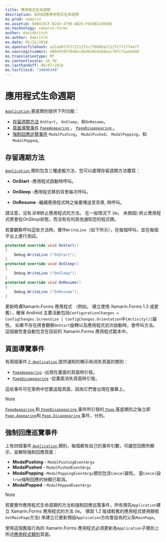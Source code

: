 ```yaml
---
title: 應用程式生命週期
description: 如何回應應用程式生命週期
ms.prod: xamarin
ms.assetid: 69B416CF-B243-4790-AB29-F030B32465BE
ms.technology: xamarin-forms
author: davidbritch
ms.author: dabritch
ms.date: 05/31/2018
ms.openlocfilehash: a22ad8f3f272212f5c7f088ba2112f2771ff4a7f
ms.sourcegitcommit: d80d93957040a14b4638a91b0eac797cfaade840
ms.translationtype: MT
ms.contentlocale: zh-TW
ms.lasthandoff: 06/07/2018
ms.locfileid: "34846340"
---
```

# <a name="app-lifecycle"></a>應用程式生命週期

[ `Application` ](xref:Xamarin.Forms.Application)基底類別提供下列功能：

* [存留週期方法](#Lifecycle_Methods) `OnStart`， `OnSleep`，和`OnResume`。
* [頁面導覽事件](#page) [ `PageAppearing` ](xref:Xamarin.Forms.Application.PageAppearing)， [ `PageDisappearing` ](xref:Xamarin.Forms.Application.PageDisappearing)。
* [強制回應巡覽事件](#modal) `ModalPushing`， `ModalPushed`， `ModalPopping`，和`ModalPopped`。

<a name="Lifecycle_Methods" />

## <a name="lifecycle-methods"></a>存留週期方法

[ `Application` ](xref:Xamarin.Forms.Application)類別包含三種虛擬方法，您可以處理存留週期方法覆寫：

* **OnStart** -應用程式啟動時呼叫。

* **OnSleep** -應用程式移到背景每次呼叫。

* **OnResume** -繼續應用程式時之後要傳送至背景, 時呼叫。

請注意，沒有*沒有*終止應用程式的方法。
在一般情況下 (ie。 未損毀) 終止應用程式將會從*OnSleep*狀態，而沒有任何其他通知您的程式碼。

若要觀察呼叫這些方法時，實作`WriteLine`（如下所示），在每個呼叫，並在每個平台上進行測試。

```csharp
protected override void OnStart()
{
    Debug.WriteLine ("OnStart");
}
protected override void OnSleep()
{
    Debug.WriteLine ("OnSleep");
}
protected override void OnResume()
{
    Debug.WriteLine ("OnResume");
}
```

更新時*舊*Xamarin.Forms 應用程式 （例如。 建立使用 Xamarin.Forms 1.3 或更舊），確保 Android 主要活動包括`ConfigurationChanges = ConfigChanges.ScreenSize | ConfigChanges.Orientation`中`[Activity()]`屬性。 如果不存在將會觀察`OnStart`旋轉以及應用程式初次啟動時，會呼叫方法。 這個屬性會自動包含在目前的 Xamarin.Forms 應用程式範本中。

<a name="page" />

## <a name="page-navigation-events"></a>頁面導覽事件

有兩個事件上[ `Application` ](xref:Xamarin.Forms.Application)提供通知的顯示和消失頁面的類別：

- [`PageAppearing`](xref:Xamarin.Forms.Application.PageAppearing) -出現在畫面的頁面時引發。
- [`PageDisappearing`](xref:Xamarin.Forms.Application.PageDisappearing) -從畫面消失頁面時引發。

這些事件可在案例中您要追蹤頁面，因為它們會出現在螢幕上。

> [!NOTE]
> [ `PageAppearing` ](xref:Xamarin.Forms.Application.PageAppearing)和[ `PageDisappearing` ](xref:Xamarin.Forms.Application.PageDisappearing)事件所引發的[ `Page` ](xref:Xamarin.Forms.Page)基底類別之後立即[ `Page.Appearing`](xref:Xamarin.Forms.Page.Appearing)和[ `Page.Disappearing` ](xref:Xamarin.Forms.Page.Disappearing)事件，分別。

<a name="modal" />

## <a name="modal-navigation-events"></a>強制回應巡覽事件

上有四個事件[ `Application` ](xref:Xamarin.Forms.Application)類別，每個都有自己的事件引數，可讓您回應所顯示，並解除強制回應頁面：

* **ModalPushing** - `ModalPushingEventArgs`
* **ModalPushed** - `ModalPushedEventArgs`
* **ModalPopping** -`ModalPoppingEventArgs`類別包含`Cancel`屬性。 當`Cancel`設`true`強制回應的快顯已取消。
* **ModalPopped** - `ModalPoppedEventArgs`

> [!NOTE]
> 若要實作應用程式生命週期的方法和強制回應巡覽事件，所有預先`Application`建立 Xamarin.Forms 應用程式的方法 (ie。 撰寫 1.2 版或較舊的應用程式使用靜態`GetMainPage`方法) 來建立已更新預設`Application`方向會設為的父系`MainPage`。
>
> 使用這個舊版行為的 Xamarin.Forms 應用程式必須更新為`Application`子類別上所述[應用程式類別](~/xamarin-forms/app-fundamentals/application-class.md)頁面。
